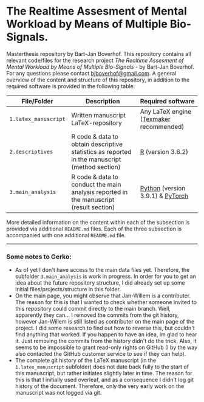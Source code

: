 # The Realtime Assesment of Mental Workload by Means of Multiple Bio-Signals.
Masterthesis repository by Bart-Jan Boverhof. 
This repository contains all relevant code/files for the research project *The Realtime Assesment of Mental Workload by Means of Multiple Bio-Signals* - by Bart-Jan Boverhof. 
For any questions please contact bjboverhof@gmail.com.
A general overview of the content and structure of this repository, in addition to the required software is provided in the following table:

| File/Folder | Description | Required software |
| ----------- | ----------- | ----------------- |
| `1.latex_manuscript` | Written manuscript LaTeX-repository | Any LaTeX engine ([Texmaker](https://www.xm1math.net/texmaker/) recommended) |
| `2.descriptives` | R code & data to obtain descriptive statistics as reported in the manuscript (method section) | [R](https://www.r-project.org/) (version 3.6.2) |
| `3.main_analysis` | R code & data to conduct the main analysis reported in the manuscript (result section) | [Python](https://www.python.org/) (version 3.9.1) & [PyTorch](https://pytorch.org/) | 

More detailed information on the content within each of the subsection is provided via additional `README.md` files. Each of the three subsection is accompanied with one additional `README.md` file.

---
### Some notes to Gerko: 
- As of yet I don't have access to the main data files yet. Therefore, the subfolder `3.main_analysis` is work in progress. In order for you to get an idea about the future repository structure, I did already set up some initial files/projects/structure in this folder. 
- On the main page, you might observe that Jan-Willem is a contributer. The reason for this is that I wanted to check whether someone invited to this repository could commit directly to the main branch. Well, apparently they can... I removed the commits from the git history, however Jan-Willem is still listed as contributer on the main page of the project. I did some research to find out how to reverse this, but couldn't find anything that worked. If you happen to have an idea, im glad to hear it. Just removing the commits from the history didn't do the trick. Also, it seems to be impossible to grant read-only rights on GitHub (I by the way also contacted the GitHub customer service to see if they can help).
- The complete git history of the LaTeX manuscript (in the `1.latex_manuscript` subfolder) does not date back fully to the start of this manuscript, but rather initiates slightly later in time. The reason for this is that I initially used overleaf, and as a consequence I didn't log git history of the document. Therefore, only the very early work on the manuscript was not logged via git. 
